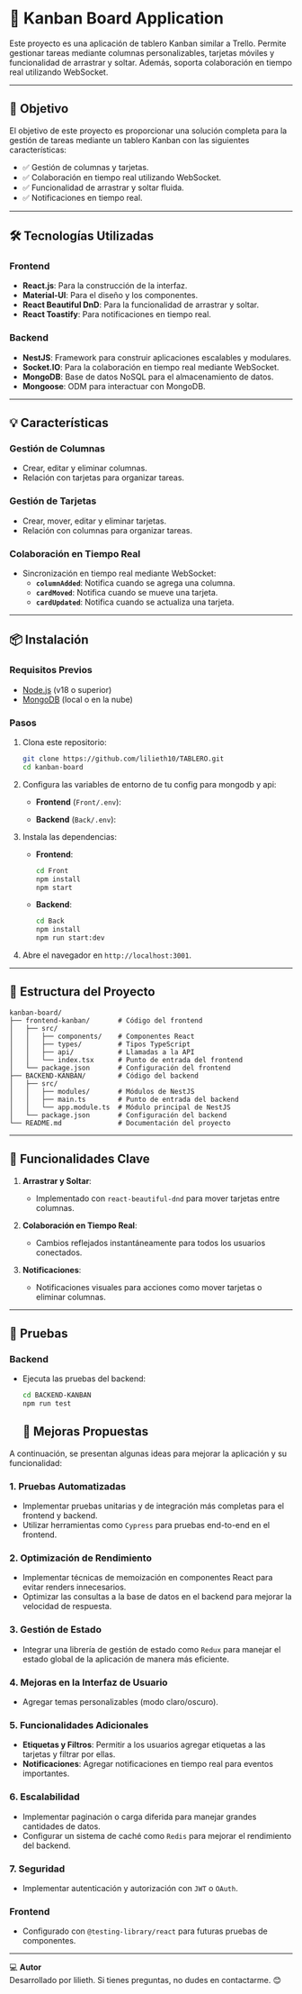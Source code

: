 # 📝 Kanban Board Application

Este proyecto es una aplicación de tablero Kanban similar a Trello. Permite gestionar tareas mediante columnas personalizables, tarjetas móviles y funcionalidad de arrastrar y soltar. Además, soporta colaboración en tiempo real utilizando WebSocket.

---

## 🎯 **Objetivo**

El objetivo de este proyecto es proporcionar una solución completa para la gestión de tareas mediante un tablero Kanban con las siguientes características:

- ✅ Gestión de columnas y tarjetas.
- ✅ Colaboración en tiempo real utilizando WebSocket.
- ✅ Funcionalidad de arrastrar y soltar fluida.
- ✅ Notificaciones en tiempo real.

---

## 🛠️ **Tecnologías Utilizadas**

### **Frontend**
- **React.js**: Para la construcción de la interfaz.
- **Material-UI**: Para el diseño y los componentes.
- **React Beautiful DnD**: Para la funcionalidad de arrastrar y soltar.
- **React Toastify**: Para notificaciones en tiempo real.

### **Backend**
- **NestJS**: Framework para construir aplicaciones escalables y modulares.
- **Socket.IO**: Para la colaboración en tiempo real mediante WebSocket.
- **MongoDB**: Base de datos NoSQL para el almacenamiento de datos.
- **Mongoose**: ODM para interactuar con MongoDB.

---

## 💡 **Características**

### **Gestión de Columnas**
- Crear, editar y eliminar columnas.
- Relación con tarjetas para organizar tareas.

### **Gestión de Tarjetas**
- Crear, mover, editar y eliminar tarjetas.
- Relación con columnas para organizar tareas.

### **Colaboración en Tiempo Real**
- Sincronización en tiempo real mediante WebSocket:
  - **`columnAdded`**: Notifica cuando se agrega una columna.
  - **`cardMoved`**: Notifica cuando se mueve una tarjeta.
  - **`cardUpdated`**: Notifica cuando se actualiza una tarjeta.

---

## 📦 **Instalación**

### **Requisitos Previos**
- [Node.js](https://nodejs.org/) (v18 o superior)
- [MongoDB](https://www.mongodb.com/) (local o en la nube)

### **Pasos**
1. Clona este repositorio:
   ```bash
   git clone https://github.com/lilieth10/TABLERO.git
   cd kanban-board
   ```

2. Configura las variables de entorno de tu config para mongodb y api:
   - **Frontend** (`Front/.env`):
  
   - **Backend** (`Back/.env`):
  

3. Instala las dependencias:
   - **Frontend**:
     ```bash
     cd Front
     npm install
     npm start
     ```
   - **Backend**:
     ```bash
     cd Back
     npm install
     npm run start:dev
     ```

4. Abre el navegador en `http://localhost:3001`.

---

## 📂 **Estructura del Proyecto**

```plaintext
kanban-board/
├── frontend-kanban/       # Código del frontend
│   ├── src/
│   │   ├── components/    # Componentes React
│   │   ├── types/         # Tipos TypeScript
│   │   ├── api/           # Llamadas a la API
│   │   └── index.tsx      # Punto de entrada del frontend
│   └── package.json       # Configuración del frontend
├── BACKEND-KANBAN/        # Código del backend
│   ├── src/
│   │   ├── modules/       # Módulos de NestJS
│   │   ├── main.ts        # Punto de entrada del backend
│   │   └── app.module.ts  # Módulo principal de NestJS
│   └── package.json       # Configuración del backend
└── README.md              # Documentación del proyecto
```

---

## 🚀 **Funcionalidades Clave**

1. **Arrastrar y Soltar**:
   - Implementado con `react-beautiful-dnd` para mover tarjetas entre columnas.

2. **Colaboración en Tiempo Real**:
   - Cambios reflejados instantáneamente para todos los usuarios conectados.

3. **Notificaciones**:
   - Notificaciones visuales para acciones como mover tarjetas o eliminar columnas.

---

## 🧪 **Pruebas**

### **Backend**
- Ejecuta las pruebas del backend:
  ```bash
  cd BACKEND-KANBAN
  npm run test
  ```
  ## 🚀 Mejoras Propuestas

A continuación, se presentan algunas ideas para mejorar la aplicación y su funcionalidad:

### **1. Pruebas Automatizadas**
- Implementar pruebas unitarias y de integración más completas para el frontend y backend.
- Utilizar herramientas como `Cypress` para pruebas end-to-end en el frontend.

### **2. Optimización de Rendimiento**
- Implementar técnicas de memoización en componentes React para evitar renders innecesarios.
- Optimizar las consultas a la base de datos en el backend para mejorar la velocidad de respuesta.

### **3. Gestión de Estado**
- Integrar una librería de gestión de estado como `Redux` para manejar el estado global de la aplicación de manera más eficiente.

### **4. Mejoras en la Interfaz de Usuario**
- Agregar temas personalizables (modo claro/oscuro).

### **5. Funcionalidades Adicionales**
- **Etiquetas y Filtros**: Permitir a los usuarios agregar etiquetas a las tarjetas y filtrar por ellas.
- **Notificaciones**: Agregar notificaciones en tiempo real para eventos importantes.

### **6. Escalabilidad**
- Implementar paginación o carga diferida para manejar grandes cantidades de datos.
- Configurar un sistema de caché como `Redis` para mejorar el rendimiento del backend.

### **7. Seguridad**
- Implementar autenticación y autorización con `JWT` o `OAuth`.

### **Frontend**
- Configurado con `@testing-library/react` para futuras pruebas de componentes.

---

💻 **Autor**  
Desarrollado por lilieth. Si tienes preguntas, no dudes en contactarme. 😊